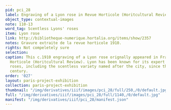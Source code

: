 ```yaml
---
pid: pci_28
label: Engraving of a Lyon rose in Revue Horticole (Horitcultural Review)
object_type: contextual-images
note: 110-13
word_tag: Scentless Lyons' roses
item: Lyon rose
link: http://bibliotheque-numerique.hortalia.org/items/show/2357
notes: Gravure extraite de la revue horticole 1910.
rights: Not compeletely sure
selection: 
caption: This c.1910 engraving of a Lyon rose orignally appeared in France's Revue
  Horticole (Horitcultural Review). Lyon has been known for its expert breeding hybrid
  roses, including the scentless variety named after the city, since the nineteenth
  century.
order: '027'
layout: paris-project-exhibition
collection: paris-project-exhibition
thumbnail: "/img/derivatives/iiif/images/pci_28/full/250,/0/default.jpg"
full: "/img/derivatives/iiif/images/pci_28/full/1140,/0/default.jpg"
manifest: "/img/derivatives/iiif/pci_28/manifest.json"
---
```

